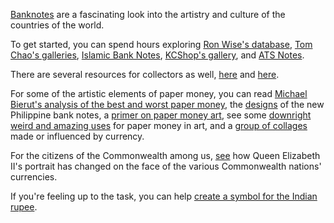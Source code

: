 [Banknotes](http://en.wikipedia.org/wiki/Banknote) are a fascinating look into the artistry and culture of the countries of the world.

To get started, you can spend hours exploring [Ron Wise's database](http://aes.iupui.edu/rwise/), [Tom Chao's galleries](http://www.tomchao.com/), [Islamic Bank Notes](http://www.islamicbanknotes.com/), [KCShop's gallery](http://www.kcshop.com/imagegallery/), and [ATS Notes](http://www.atsnotes.com/catalog/catalog.html).  

There are several resources for collectors as well, [here](http://www.collectpapermoney.com/) and [here](http://www.banknotes.com/images.htm).  

For some of the artistic elements of paper money, you can read [Michael Bierut's analysis of the best and worst paper money](http://www.theatlantic.com/doc/200906u/currency), the [designs](http://www.ryanriegner.com/new-philippines-currency/) of the new Philippine bank notes, a [primer on paper money art](http://www.designboom.com/weblog/cat/8/view/5440/money-design-and-history.html), see some [downright weird and amazing uses](http://www.ragandbone.com/blog/?cat=831) for paper money in art, and a [group of collages](http://mocoloco.com/art/archives/002478.php#more) made or influenced by currency.  

For the citizens of the Commonwealth among us, [see](http://www.pjsymes.com.au/qe2/) how Queen Elizabeth II's portrait has changed on the face of the various Commonwealth nations' currencies.  

If you're feeling up to the task, you can help [create a symbol for the Indian rupee](http://www.labnol.org/india/currency-symbol-for-indian-rupee/7739/).